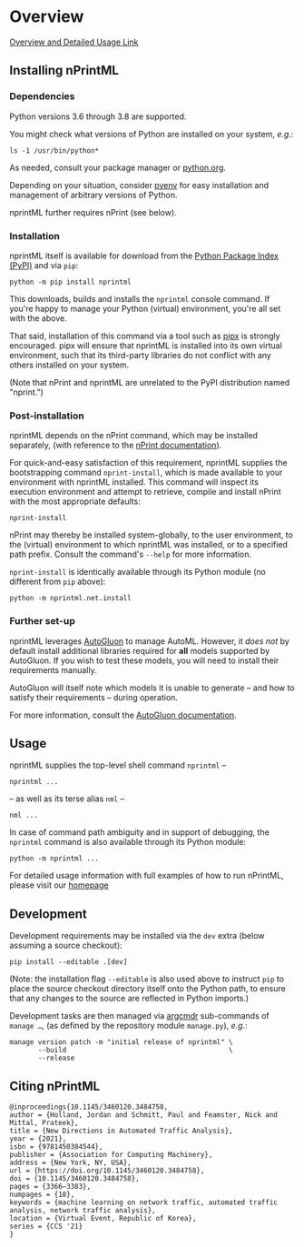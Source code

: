 # Overview

[Overview and Detailed Usage Link](https://nprint.github.io/nprintml.html)

## Installing nPrintML

### Dependencies

Python versions 3.6 through 3.8 are supported.

You might check what versions of Python are installed on your system, _e.g._:

    ls -1 /usr/bin/python*

As needed, consult your package manager or [python.org](https://python.org/).

Depending on your situation, consider [pyenv](https://github.com/pyenv/pyenv) for easy installation and management of arbitrary versions of Python.

nprintML further requires nPrint (see below).

### Installation

nprintML itself is available for download from the [Python Package Index (PyPI)](https://pypi.org/project/nprintml/) and via `pip`:

    python -m pip install nprintml

This downloads, builds and installs the `nprintml` console command. If you're happy to manage your Python (virtual) environment, you're all set with the above.

That said, installation of this command via a tool such as [pipx](https://pipxproject.github.io/pipx/) is strongly encouraged. pipx will ensure that nprintML is installed into its own virtual environment, such that its third-party libraries do not conflict with any others installed on your system.

(Note that nPrint and nprintML are unrelated to the PyPI distribution named "nprint.")

### Post-installation

nprintML depends on the nPrint command, which may be installed separately, (with reference to the [nPrint documentation](https://github.com/nprint/nprint/wiki/2.-Installation)).

For quick-and-easy satisfaction of this requirement, nprintML supplies the bootstrapping command `nprint-install`, which is made available to your environment with nprintML installed. This command will inspect its execution environment and attempt to retrieve, compile and install nPrint with the most appropriate defaults:

    nprint-install

nPrint may thereby be installed system-globally, to the user environment, to the (virtual) environment to which nprintML was installed, or to a specified path prefix. Consult the command's `--help` for more information.

`nprint-install` is identically available through its Python module (no different from `pip` above):

    python -m nprintml.net.install

### Further set-up

nprintML leverages [AutoGluon](https://auto.gluon.ai/) to manage AutoML. However, it _does not_ by default install additional libraries required for **all** models supported by AutoGluon. If you wish to test these models, you will need to install their requirements manually.

AutoGluon will itself note which models it is unable to generate – and how to satisfy their requirements – during operation.

For more information, consult the [AutoGluon documentation](https://auto.gluon.ai/).


## Usage 
nprintML supplies the top-level shell command `nprintml` &ndash;

    nprintml ...

&ndash; as well as its terse alias `nml` &ndash;

    nml ...

In case of command path ambiguity and in support of debugging, the `nprintml` command is also available through its Python module:

    python -m nprintml ...
    
For detailed usage information with full examples of how to run nPrintML, please visit our [homepage](https://nprint.github.io/nprintml_walk.html)


## Development

Development requirements may be installed via the `dev` extra (below assuming a source checkout):

    pip install --editable .[dev]

(Note: the installation flag `--editable` is also used above to instruct `pip` to place the source checkout directory itself onto the Python path, to ensure that any changes to the source are reflected in Python imports.)

Development tasks are then managed via [argcmdr](https://github.com/dssg/argcmdr) sub-commands of `manage …`, (as defined by the repository module `manage.py`), _e.g._:

    manage version patch -m "initial release of nprintml" \
           --build                                        \
           --release
           
           
           
## Citing nPrintML

```
@inproceedings{10.1145/3460120.3484758,
author = {Holland, Jordan and Schmitt, Paul and Feamster, Nick and Mittal, Prateek},
title = {New Directions in Automated Traffic Analysis},
year = {2021},
isbn = {9781450384544},
publisher = {Association for Computing Machinery},
address = {New York, NY, USA},
url = {https://doi.org/10.1145/3460120.3484758},
doi = {10.1145/3460120.3484758},
pages = {3366–3383},
numpages = {18},
keywords = {machine learning on network traffic, automated traffic analysis, network traffic analysis},
location = {Virtual Event, Republic of Korea},
series = {CCS '21}
}
```
